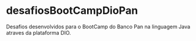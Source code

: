 # desafiosBootCampDioPan
Desafios desenvolvidos para o BootCamp do Banco Pan na linguagem Java atraves da plataforma DIO.
